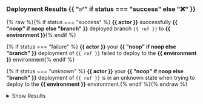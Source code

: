 ### Deployment Results {{ ":white_check_mark:" if status === "success" else ":x:" }}

{% raw %}{% if status === "success" %} **{{ actor }}** successfully **{{ "noop" if noop else "branch" }}** deployed branch `{{ ref }}` to **{{ environment }}**{% endif %}

{% if status === "failure" %} **{{ actor }}** your **{{ "noop" if noop else "branch" }}** deployment of `{{ ref }}` failed to deploy to the **{{ environment }}** environment{% endif %}

{% if status === "unknown" %} **{{ actor }}** your **{{ "noop" if noop else "branch" }}** deployment of `{{ ref }}` is in an unknown state when trying to deploy to the **{{ environment }}** environment.{% endif %}{% endraw %}

<details><summary>Show Results</summary>

```text
[[ results ]]
```

</details>
